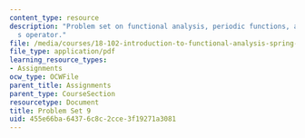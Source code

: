 ```yaml
---
content_type: resource
description: "Problem set on functional analysis, periodic functions, and Schrodinger\u2019\
  s operator."
file: /media/courses/18-102-introduction-to-functional-analysis-spring-2009/455e66ba64376c8c2cce3f19271a3081_MIT18_102s09_pset09.pdf
file_type: application/pdf
learning_resource_types:
- Assignments
ocw_type: OCWFile
parent_title: Assignments
parent_type: CourseSection
resourcetype: Document
title: Problem Set 9
uid: 455e66ba-6437-6c8c-2cce-3f19271a3081
---
```

